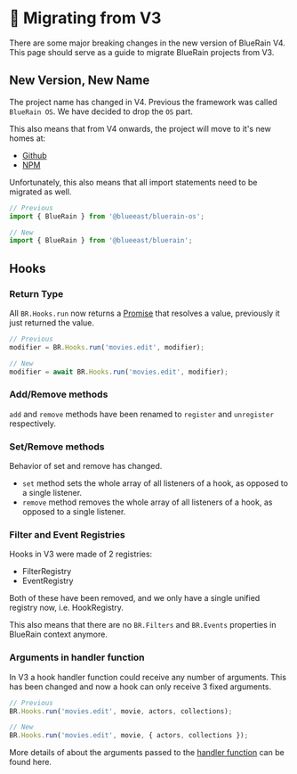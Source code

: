 # 🛂 Migrating from V3

There are some major breaking changes in the new version of BlueRain V4. This page should serve as a guide to migrate BlueRain projects from V3.

## New Version, New Name

The project name has changed in V4. Previous the framework was called `BlueRain OS`. We have decided to drop the `OS` part.

This also means that from V4 onwards, the project will move to it's new homes at:

* [Github](https://github.com/BlueEastCode/bluerain)
* [NPM](https://www.npmjs.com/package/@blueeast/bluerain)

Unfortunately, this also means that all import statements need to be migrated as well. 

```typescript
// Previous
import { BlueRain } from '@blueeast/bluerain-os';

// New
import { BlueRain } from '@blueeast/bluerain';
```

## Hooks

### Return Type

All `BR.Hooks.run` now returns a [Promise](https://developer.mozilla.org/en-US/docs/Web/JavaScript/Reference/Global_Objects/Promise) that resolves a value, previously it just returned the value.

```typescript
// Previous
modifier = BR.Hooks.run('movies.edit', modifier);

// New
modifier = await BR.Hooks.run('movies.edit', modifier);
```

### Add/Remove methods

`add` and `remove` methods have been renamed to `register` and `unregister` respectively.

### Set/Remove methods

Behavior of set and remove has changed. 

* `set` method sets the whole array of all listeners of a hook, as opposed to a single listener.
* `remove` method removes the whole array of all listeners of a hook, as opposed to a single listener.

### Filter and Event Registries

Hooks in V3 were made of 2 registries:

* FilterRegistry
* EventRegistry

Both of these have been removed, and we only have a single unified registry now, i.e. HookRegistry.

This also means that there are no `BR.Filters` and `BR.Events` properties in BlueRain context anymore.

### Arguments in handler function

In V3 a hook handler function could receive any number of arguments. This has been changed and now a hook can only receive 3 fixed arguments.

```typescript
// Previous
BR.Hooks.run('movies.edit', movie, actors, collections);

// New
BR.Hooks.run('movies.edit', movie, { actors, collections });
```

More details of about the arguments passed to the [handler function](../key-concepts/hooks.md#handler-function) can be found here.

